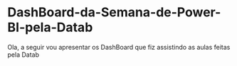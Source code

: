 # DashBoard-da-Semana-de-Power-BI-pela-Datab
Ola, a seguir vou apresentar os DashBoard que fiz assistindo as aulas feitas pela Datab 
